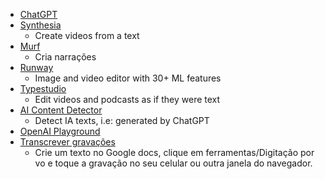 - [ChatGPT](chat.openai.com)
- [Synthesia](synthesia.io)
    - Create videos from a text
- [Murf](murf.io)
    - Cria narrações
- [Runway](runwayml.com)
    - Image and video editor with 30+ ML features
- [Typestudio](app.typestudio.co)
    - Edit videos and podcasts as if they were text
- [AI Content Detector]()
    - Detect IA texts, i.e: generated by ChatGPT
- [OpenAI Playground]()
- [Transcrever gravações](docs.google.com)
    - Crie um texto no Google docs, clique em ferramentas/Digitação por vo e toque a gravação no seu celular ou outra janela do navegador.